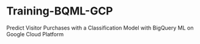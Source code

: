 # Training-BQML-GCP
Predict Visitor Purchases with a Classification Model with BigQuery ML on Google Cloud Platform
